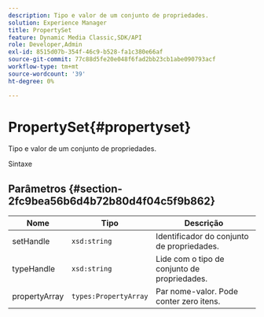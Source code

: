 ```yaml
---
description: Tipo e valor de um conjunto de propriedades.
solution: Experience Manager
title: PropertySet
feature: Dynamic Media Classic,SDK/API
role: Developer,Admin
exl-id: 8515d07b-354f-46c9-b528-fa1c380e66af
source-git-commit: 77c88d5fe20e048f6fad2bb23cb1abe090793acf
workflow-type: tm+mt
source-wordcount: '39'
ht-degree: 0%

---
```


# PropertySet{#propertyset}

Tipo e valor de um conjunto de propriedades.

Sintaxe

## Parâmetros {#section-2fc9bea56b6d4b72b80d4f04c5f9b862}

| Nome | Tipo | Descrição |
|---|---|---|
| setHandle | `xsd:string` | Identificador do conjunto de propriedades. |
| typeHandle | `xsd:string` | Lide com o tipo de conjunto de propriedades. |
| propertyArray | `types:PropertyArray` | Par nome-valor. Pode conter zero itens. |
